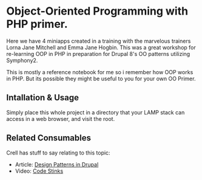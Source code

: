 # Object-Oriented Programming with PHP primer.

Here we have 4 miniapps created in a training with the marvelous trainers Lorna Jane Mitchell and Emma Jane Hogbin. This was a great workshop for re-learning OOP in PHP in preparation for Drupal 8's OO patterns utilizing Symphony2.

This is mostly a reference notebook for me so i remember how OOP works in PHP. But its possible they might be useful to you for your own OO Primer. 

## Intallation & Usage

Simply place this whole project in a directory that your LAMP stack can access in a web browser, and visit the root.

## Related Consumables

Crell has stuff to say relating to this topic:

* Article: [Design Patterns in Drupal](http://drupalwatchdog.com/1/1/design-patterns-of-drupal "Drupal Watchdog Article on Design Patterns in Drupal")
* Video: [Code Stinks](http://london2011.drupal.org/conference/sessions/code-stinks "DrupalCon London 2011")
